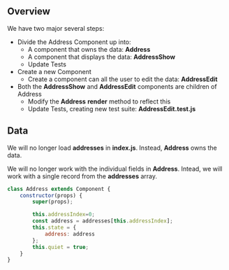 ## Overview

We have two major several steps:

- Divide the Address Component up into:
  - A component that owns the data: **Address**
  - A component that displays the data: **AddressShow**
  - Update Tests
- Create a new Component
  - Create a component can all the user to edit the data: **AddressEdit**
- Both the **AddressShow** and **AddressEdit** components are children of Address
  - Modify the **Address** **render** method to reflect this
  - Update Tests, creating new test suite: **AddressEdit.test.js**

## Data

We will no longer load **addresses** in **index.js**. Instead, **Address** owns the data.

We will no longer work with the individual fields in **Address**. Intead, we will work with a single record from the **addresses** array.

```javascript
class Address extends Component {
    constructor(props) {
        super(props);

        this.addressIndex=0;
        const address = addresses[this.addressIndex];
        this.state = {
            address: address
        };
        this.quiet = true;
    }
}
```
